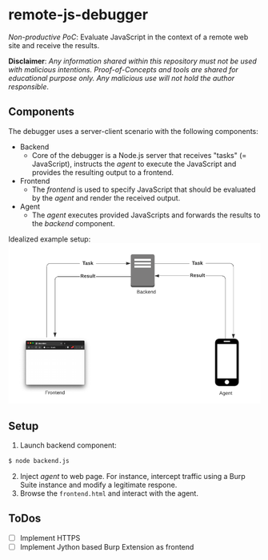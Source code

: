 # remote-js-debugger

*Non-productive PoC*: Evaluate JavaScript in the context of a remote web site and receive the results.

**Disclaimer**: *Any information shared within this repository must not be used with malicious intentions. Proof-of-Concepts and tools are shared for educational purpose only. Any malicious use will not hold the author responsible*.


## Components
The debugger uses a server-client scenario with the following components:
* Backend
    * Core of the debugger is a Node.js server that receives "tasks" (= JavaScript), instructs the *agent* to execute the JavaScript and provides the resulting output to a frontend.
* Frontend
    * The *frontend* is used to specify JavaScript that should be evaluated by the *agent* and render the received output.
* Agent
    * The *agent* executes provided JavaScripts and forwards the results to the *backend* component.

Idealized example setup:
![Basic Scenario](scenario.png)


## Setup
1. Launch backend component:
```bash
$ node backend.js
```
2. Inject *agent* to web page. For instance, intercept traffic using a Burp Suite instance and modify a legitimate respone.
3. Browse the `frontend.html` and interact with the agent.


## ToDos
 - [ ] Implement HTTPS
 - [ ] Implement Jython based Burp Extension as frontend
